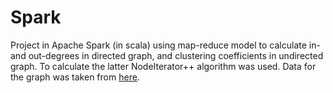 # Spark
Project in Apache Spark (in scala) using map-reduce model to calculate in- and out-degrees in directed graph, and clustering coefficients in undirected graph. To calculate the latter NodeIterator++ algorithm was used.
Data for the graph was taken from [here](http://snap.stanford.edu/data/web-Stanford.html).
